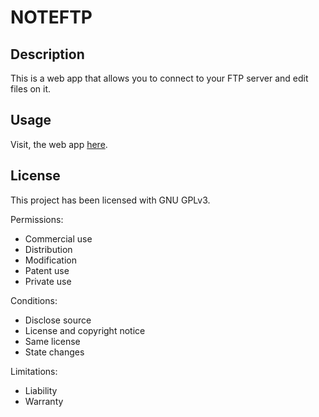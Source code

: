# NOTEFTP

## Description
This is a web app that allows you to connect to your FTP server and edit files on it.

## Usage

Visit, the web app [here](https://youshitsune-noteftp-main-58ozkj.streamlit.app/).

## License
This project has been licensed with GNU GPLv3.

Permissions:
- Commercial use
- Distribution
- Modification
- Patent use
- Private use

Conditions:
- Disclose source
- License and copyright notice
- Same license
- State changes

Limitations:
- Liability
- Warranty
